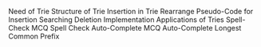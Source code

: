 Need of Trie
Structure of Trie
Insertion in Trie
Rearrange Pseudo-Code for Insertion
Searching
Deletion
Implementation
Applications of Tries
Spell-Check MCQ
Spell Check
Auto-Complete MCQ
Auto-Complete
Longest Common Prefix
